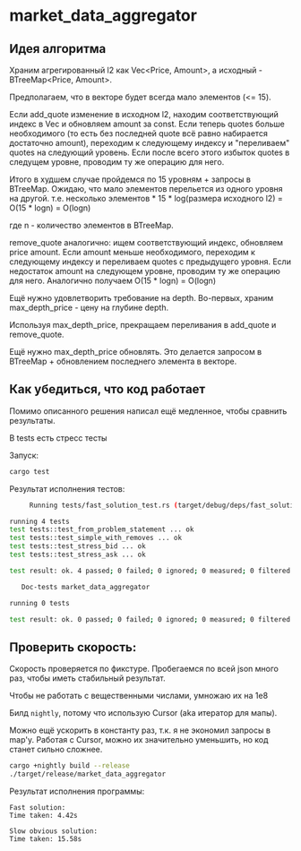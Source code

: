 # market_data_aggregator

## Идея алгоритма

Храним агрегированный l2 как Vec<Price, Amount>, а исходный - BTreeMap<Price, Amount>.

Предполагаем, что в векторе будет всегда мало элементов (<= 15).

Если add_quote изменение в исходном l2, находим соответствующий индекс в Vec и обновляем amount за const. 
Если теперь quotes больше необходимого (то есть без последней quote всё равно набирается достаточно amount), переходим к следующему индексу и "переливаем" quotes на следующий уровень.
Если после всего этого избыток quotes в следущем уровне, проводим ту же операцию для него.

Итого в худшем случае пройдемся по 15 уровням + запросы в BTreeMap. Ожидаю, что мало элементов перельется из одного уровня на другой. т.е. несколько элементов * 15 * log(размера исходного l2) = O(15 * logn) = O(logn) 

где n - количество элементов в BTreeMap.

remove_quote аналогично: ищем соответствующий индекс, обновляем price amount.
Если amount меньше необходимого, переходим к следующему индексу и переливаем quotes с предыдущего уровня.
Если недостаток amount на следующем уровне, проводим ту же операцию для него.
Аналогично получаем O(15 * logn) = O(logn)

Ещё нужно удовлетворить требование на depth. Во-первых, храним max_depth_price - цену на глубине depth.

Используя max_depth_price, прекращаем переливания в add_quote и remove_quote.

Ещё нужно max_depth_price обновлять. Это делается запросом в BTreeMap + обновлением последнего элемента в векторе.

## Как убедиться, что код работает

Помимо описанного решения написал ещё медленное, чтобы сравнить результаты.

В tests есть стресс тесты

Запуск:
```bash
cargo test
```

Результат исполнения тестов:

```bash
     Running tests/fast_solution_test.rs (target/debug/deps/fast_solution_test-a48a9bef4a479007)

running 4 tests
test tests::test_from_problem_statement ... ok
test tests::test_simple_with_removes ... ok
test tests::test_stress_bid ... ok
test tests::test_stress_ask ... ok

test result: ok. 4 passed; 0 failed; 0 ignored; 0 measured; 0 filtered out; finished in 1.11s

   Doc-tests market_data_aggregator

running 0 tests

test result: ok. 0 passed; 0 failed; 0 ignored; 0 measured; 0 filtered out; finished in 0.00s
```

## Проверить скорость:

Скорость проверяется по фикстуре. Пробегаемся по всей json много раз, чтобы иметь стабильный результат.

Чтобы не работать с вещественными числами, умножаю их на 1e8

Билд `nightly`, потому что использую Cursor (aka итератор для мапы).

Можно ещё ускорить в константу раз, т.к. я не экономил запросы в map'у. Работая с Cursor, можно их значительно уменьшить, но код станет сильно сложнее.

```bash
cargo +nightly build --release
./target/release/market_data_aggregator
```

Результат исполнения программы:
```
Fast solution: 
Time taken: 4.42s

Slow obvious solution:
Time taken: 15.58s
```
